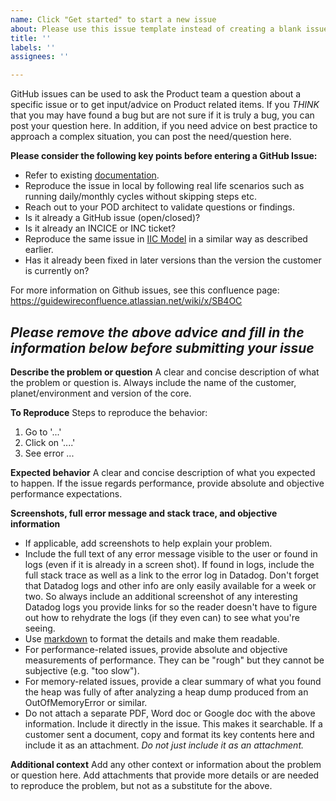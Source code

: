 ```yaml
---
name: Click "Get started" to start a new issue
about: Please use this issue template instead of creating a blank issue
title: ''
labels: ''
assignees: ''

---
```


GitHub issues can be used to ask the Product team a question about a specific issue or to get input/advice on Product related items. If you _THINK_ that you may have found a bug but are not sure if it is truly a bug, you can post your question here. In addition, if you need advice on best practice to approach a complex situation, you can post the need/question here.

**Please consider the following key points before entering a GitHub Issue:**
* Refer to existing [documentation](https://docs.guidewire.com/cloudProducts/).
* Reproduce the issue in local by following real life scenarios such as running daily/monthly cycles without skipping steps etc.
* Reach out to your POD architect to validate questions or findings.
* Is it already a GitHub issue (open/closed)?
* Is it already an INCICE or INC ticket?
* Reproduce the same issue in [IIC Model](https://iic-model.in-dev.inpd.guidewire.net/) in a similar way as described earlier.
* Has it already been fixed in later versions than the version the customer is currently on?

For more information on Github issues, see this confluence page: https://guidewireconfluence.atlassian.net/wiki/x/SB4OC

***Please remove the above advice and fill in the information below before submitting your issue***
-----

**Describe the problem or question**
A clear and concise description of what the problem or question is.
Always include the name of the customer, planet/environment and version of the core.

**To Reproduce**
Steps to reproduce the behavior:
1. Go to '...'
2. Click on '....'
3. See error ...

**Expected behavior**
A clear and concise description of what you expected to happen. If the issue regards performance, provide absolute and objective performance expectations.

**Screenshots, full error message and stack trace, and objective information**
- If applicable, add screenshots to help explain your problem.
- Include the full text of any error message visible to the user or found in logs (even if it is already in a screen shot). If found in logs, include the full stack trace as well as a link to the error log in Datadog. Don't forget that Datadog logs and other info are only easily available for a week or two. So always include an additional screenshot of any interesting Datadog logs you provide links for so the reader doesn't have to figure out how to rehydrate the logs (if they even can) to see what you're seeing.
- Use [markdown](https://docs.github.com/en/get-started/writing-on-github/getting-started-with-writing-and-formatting-on-github/basic-writing-and-formatting-syntax) to format the details and make them readable.
- For performance-related issues, provide absolute and objective measurements of performance. They can be "rough" but they cannot be subjective (e.g. "too slow").
- For memory-related issues, provide a clear summary of what you found the heap was fully of after analyzing a heap dump produced from an OutOfMemoryError or similar.
- Do not attach a separate PDF, Word doc or Google doc with the above information. Include it directly in the issue. This makes it searchable. If a customer sent a document, copy and format its key contents here and include it as an attachment. _Do not just include it as an attachment._

**Additional context**
Add any other context or information about the problem or question here. Add attachments that provide more details or are needed to reproduce the problem, but not as a substitute for the above.
